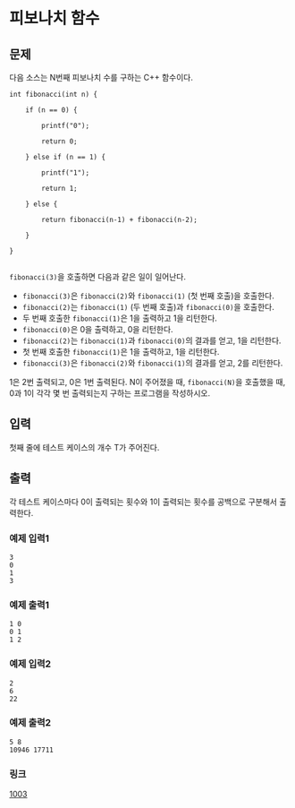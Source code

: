 # 피보나치 함수

## 문제
다음 소스는 N번째 피보나치 수를 구하는 C++ 함수이다.



```
int fibonacci(int n) {
    if (n == 0) {
        printf("0");
        return 0;
    } else if (n == 1) {
        printf("1");
        return 1;
    } else {
        return fibonacci(n‐1) + fibonacci(n‐2);
    }
}

```

`fibonacci(3)`을 호출하면 다음과 같은 일이 일어난다.


* `fibonacci(3)`은 `fibonacci(2)`와 `fibonacci(1)` (첫 번째 호출)을 호출한다.
* `fibonacci(2)`는 `fibonacci(1)` (두 번째 호출)과 `fibonacci(0)`을 호출한다.
* 두 번째 호출한 `fibonacci(1)`은 1을 출력하고 1을 리턴한다.
* `fibonacci(0)`은 0을 출력하고, 0을 리턴한다.
* `fibonacci(2)`는 `fibonacci(1)`과 `fibonacci(0)`의 결과를 얻고, 1을 리턴한다.
* 첫 번째 호출한 `fibonacci(1)`은 1을 출력하고, 1을 리턴한다.
* `fibonacci(3)`은 `fibonacci(2)`와 `fibonacci(1)`의 결과를 얻고, 2를 리턴한다.


1은 2번 출력되고, 0은 1번 출력된다. N이 주어졌을 때, `fibonacci(N)`을 호출했을 때, 0과 1이 각각 몇 번 출력되는지 구하는 프로그램을 작성하시오.

## 입력

첫째 줄에 테스트 케이스의 개수 T가 주어진다.

## 출력

각 테스트 케이스마다 0이 출력되는 횟수와 1이 출력되는 횟수를 공백으로 구분해서 출력한다.

### 예제 입력1

```
3
0
1
3
```

### 예제 출력1

```
1 0
0 1
1 2
```

### 예제 입력2

```
2
6
22
```

### 예제 출력2

```
5 8
10946 17711
```

### 링크
<a href="https://www.acmicpc.net/problem/1003" target="_blank">1003</a>